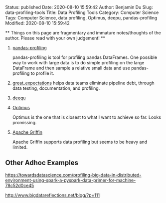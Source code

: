 Status: published
Date: 2020-08-10 15:59:42
Author: Benjamin Du
Slug: data-profiling-tools
Title: Data Profiling Tools
Category: Computer Science
Tags: Computer Science, data profiling, Optimus, deepu, pandas-profiling
Modified: 2020-08-10 15:59:42

**
Things on this page are fragmentary and immature notes/thoughts of the author.
Please read with your own judgement!
**


1. [pandas-profiling](https://github.com/pandas-profiling/pandas-profiling)

    pandas-profiling is tool for profiling pandas DataFrames.
    One possible way to work with large data is to do simple profiling on the large DataFrame 
    and then sample a relative small data and use pandas-profiling to profile it.

2. [great_expectations](https://github.com/great-expectations/great_expectations)
    helps data teams eliminate pipeline debt, through data testing, documentation, and profiling.

2. [deequ](https://github.com/awslabs/deequ)

1. [Optimus](https://github.com/ironmussa/Optimus)

    Optimus is the one that is closest to what I want to achieve so far. 
    Looks promissing.

2. [Apache Griffin](https://github.com/apache/griffin)

    Apache Griffin supports data profiling but seems to be heavy and limited.

## Other Adhoc Examples 

https://towardsdatascience.com/profiling-big-data-in-distributed-environment-using-spark-a-pyspark-data-primer-for-machine-78c52d0ce45

http://www.bigdatareflections.net/blog/?p=111
